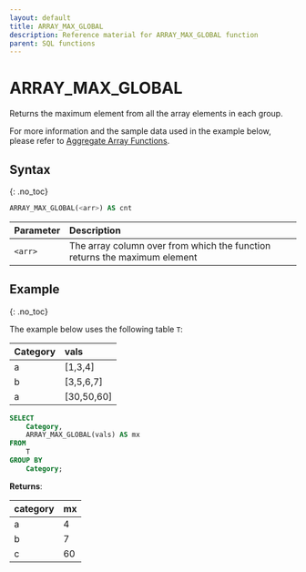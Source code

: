 ```yaml
---
layout: default
title: ARRAY_MAX_GLOBAL
description: Reference material for ARRAY_MAX_GLOBAL function
parent: SQL functions
---
```


# ARRAY\_MAX\_GLOBAL

Returns the maximum element from all the array elements in each group.

For more information and the sample data used in the example below, please refer to [Aggregate Array Functions](./aggregate-array-functions.md).

## Syntax
{: .no_toc}

```sql
ARRAY_MAX_GLOBAL(<arr>) AS cnt
```

| Parameter | Description                                                               |
| :--------- | :------------------------------------------------------------------------- |
| `<arr>`   | The array column over from which the function returns the maximum element |

## Example
{: .no_toc}

The example below uses the following table `T`:

| Category | vals        |
| :-------- | :----------- |
| a        | \[1,3,4]    |
| b        | \[3,5,6,7]  |
| a        | \[30,50,60] |


```sql
SELECT
	Category,
	ARRAY_MAX_GLOBAL(vals) AS mx
FROM
	T
GROUP BY
	Category;
```

**Returns**:

| category | mx |
| :-------- | :-- |
| a        | 4  |
| b        | 7  |
| c        | 60 |

